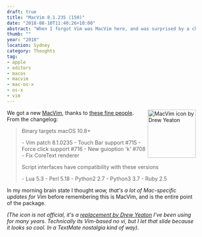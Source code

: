 ```yaml
---
draft: true
title: "MacVim 8.1.235 (150)"
date: "2018-08-10T11:40:26+10:00"
abstract: "When I forgot Vim was MacVim here, and was surprised by a changelog"
thumb: ""
year: "2018"
location: Sydney
category: Thoughts
tag:
- apple
- editors
- macos
- macvim
- mac-os-x
- os-x
- vim
---
```

<p><img src="https://rubenerd.com/files/2018/drewyeaton@1x.jpg" srcset="https://rubenerd.com/files/2018/drewyeaton@1x.jpg 1x, https://rubenerd.com/files/2018/drewyeaton@2x.jpg 2x" alt="MacVim icon by Drew Yeaton" style="width:128px; height:128px; float:right; margin:0 0 1em; 2em" /></p>

We got a new [MacVim], thanks to [these fine people]. From the changelog:

> Binary targets macOS 10.8+
> 
> \- Vim patch 8.1.0235
> \- Touch Bar support #715
> \- Force click support #716
> \- New guioption 'k' #708
> \- Fix CoreText renderer
>
> Script interfaces have compatibility with these versions
> 
> \- Lua 5.3
> \- Perl 5.18
> \- Python2 2.7
> \- Python3 3.7
> \- Ruby 2.5

In my morning brain state I thought *wow, that's a lot of Mac-specific updates for Vim* before remembering this is MacVim, and is the entire point of the package.

*(The icon is not official, it's a [replacement by Drew Yeaton] I've been using for many years. Technically its Vim-based no vi, but I let that slide because it looks so cool. In a TextMate nostalgia kind of way).*

[MacVim]: https://github.com/macvim-dev/macvim
[these fine people]: https://github.com/macvim-dev/macvim/blob/fd2a19c144d662fe8a0b4dc68d17ad3da312a389/src/MacVim/Credits.rtf
[replacement by Drew Yeaton]: https://dribbble.com/shots/337065-MacVim-Icon-Updated

